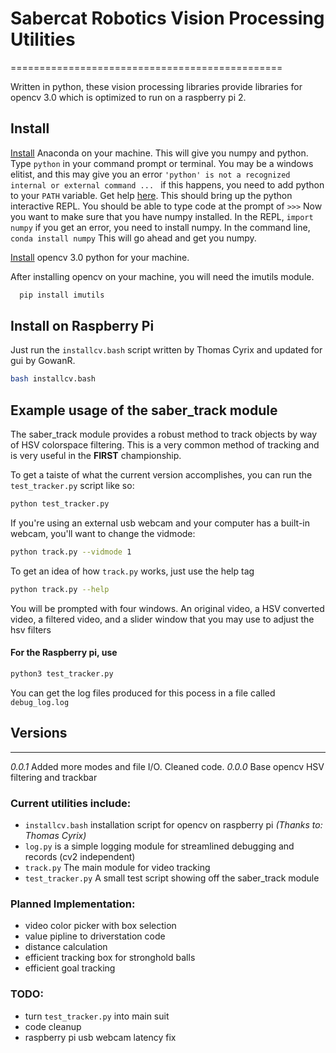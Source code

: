 # Sabercat Robotics Vision Processing Utilities

===============================================

Written in python, these vision processing libraries provide libraries for opencv 3.0 which is optimized to run on a raspberry pi 2.

## Install


[Install](https://www.continuum.io/downloads) Anaconda on your machine. This will give you numpy and python. Type ```python``` in your command prompt or terminal. You may be a windows elitist, and this may give you an error ```'python' is not a recognized internal or external command ... ``` if this happens, you need to add python to your ```PATH``` variable. Get help [here](http://stackoverflow.com/questions/20946025/unable-to-set-up-anaconda-on-windows-path-problems). This should bring up the python interactive REPL. You should be able to type code at the prompt of ```>>>``` Now you want to make sure that you have numpy installed. In the REPL, ```import numpy``` if you get an error, you need to install numpy. In the command line, ```conda install numpy``` This will go ahead and get you numpy.

[Install](http://docs.opencv.org/3.1.0/d5/de5/tutorial_py_setup_in_windows.html#gsc.tab=0) opencv 3.0 python for your machine.

After installing opencv on your machine, you will need the imutils module.
```python
  pip install imutils
```

## Install on Raspberry Pi

Just run the ```installcv.bash``` script written by Thomas Cyrix and updated for gui by GowanR.
```sh
bash installcv.bash
```

## Example usage of the saber_track module

The saber_track module provides a robust method to track objects by way of HSV colorspace filtering. This is a very common method of tracking and is very useful in the **FIRST** championship.

To get a taiste of what the current version accomplishes, you can run the ```test_tracker.py``` script like so:

```sh
python test_tracker.py
```
If you're using an external usb webcam and your computer has a built-in webcam, you'll want to change the vidmode:
```sh
python track.py --vidmode 1
```
To get an idea of how ```track.py``` works, just use the help tag
```sh
python track.py --help
```

You will be prompted with four windows. An original video, a HSV converted video, a filtered video, and a slider window that you may use to adjust the hsv filters

#### For the Raspberry pi, use

```sh
python3 test_tracker.py
```

You can get the log files produced for this pocess in a file called ```debug_log.log```

## Versions
------------------

*0.0.1* Added more modes and file I/O. Cleaned code.
*0.0.0* Base opencv HSV filtering and trackbar
### Current utilities include:

- ```installcv.bash``` installation script for opencv on raspberry pi *(Thanks to: Thomas Cyrix)*
- ```log.py``` is a simple logging module for streamlined debugging and records (cv2 independent)
- ```track.py``` The main module for video tracking
- ```test_tracker.py``` A small test script showing off the saber_track module


### Planned Implementation:

 - video color picker with box selection
 - value pipline to driverstation code
 - distance calculation
 - efficient tracking box for stronghold balls
 - efficient goal tracking

 ### TODO:
 - turn ```test_tracker.py``` into main suit
 - code cleanup
 - raspberry pi usb webcam latency fix
